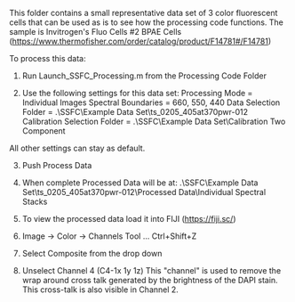 This folder contains a small representative data set of 3 color fluorescent cells that can be used as is to see how the processing code functions.
The sample is Invitrogen's Fluo Cells #2 BPAE Cells (https://www.thermofisher.com/order/catalog/product/F14781#/F14781)


To process this data:

1) Run Launch_SSFC_Processing.m from the Processing Code Folder

2) Use the following settings for this data set:
Processing Mode = Individual Images
Spectral Boundaries = 660, 550, 440 
Data Selection Folder = .\SSFC\Example Data Set\ts_0205_405at370pwr-012
Calibration Selection Folder = .\SSFC\Example Data Set\Calibration Two Component

All other settings can stay as default.

3) Push Process Data

4) When complete Processed Data will be at: .\SSFC\Example Data Set\ts_0205_405at370pwr-012\Processed Data\Individual Spectral Stacks

5) To view the processed data load it into FIJI (https://fiji.sc/)

6) Image -> Color -> Channels Tool ... Ctrl+Shift+Z

7) Select Composite from the drop down

8) Unselect Channel 4 (C4-1x 1y 1z) This "channel" is used to remove the wrap around cross talk generated by the brightness of the DAPI stain. This cross-talk is also visible in Channel 2.
